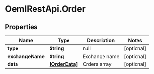 # OemlRestApi.Order

## Properties

Name | Type | Description | Notes
------------ | ------------- | ------------- | -------------
**type** | **String** | null | [optional] 
**exchangeName** | **String** | Exchange name | [optional] 
**data** | [**[OrderData]**](OrderData.md) | Orders array | [optional] 



